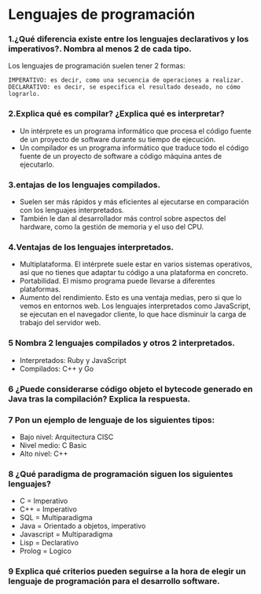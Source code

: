 # Lenguajes de programación
 ### 1.¿Qué diferencia existe entre los lenguajes declarativos y los imperativos?. Nombra al menos 2 de cada tipo.
Los lenguajes de programación suelen tener 2 formas:

    IMPERATIVO: es decir, como una secuencia de operaciones a realizar.
    DECLARATIVO: es decir, se especifica el resultado deseado, no cómo lograrlo.


 ### 2.Explica qué es compilar? ¿Explica qué es interpretar?
- Un intérprete es un programa informático que procesa el código fuente de un proyecto de software durante su tiempo de ejecución.
- Un compilador es un programa informático que traduce todo el código fuente de un proyecto de software a código máquina antes de ejecutarlo. 


 ### 3.entajas de los lenguajes compilados.
 - Suelen ser más rápidos y más eficientes al ejecutarse en comparación con los lenguajes interpretados. 
 - También le dan al desarrollador más control sobre aspectos del hardware, como la gestión de memoria y el uso del CPU.


 ### 4.Ventajas de los lenguajes interpretados.
 - Multiplataforma. El intérprete suele estar en varios sistemas operativos, así que no tienes que adaptar tu código a una plataforma en concreto.
 - Portabilidad. El mismo programa puede llevarse a diferentes plataformas.
 - Aumento del rendimiento. Esto es una ventaja medias, pero si que lo vemos en entornos web. Los lenguajes interpretados como JavaScript, se ejecutan en el navegador cliente, lo que hace disminuir la carga de trabajo del servidor web.
 
 
 ### 5 Nombra 2 lenguajes compilados y otros 2 interpretados.
- Interpretados: Ruby y JavaScript
- Compilados: C++ y Go

 ### 6 ¿Puede considerarse código objeto el bytecode generado en Java tras la compilación? Explica la respuesta.

 ### 7 Pon un ejemplo de lenguaje de los siguientes tipos:

 - Bajo nivel: Arquitectura CISC
 - Nivel medio: C Basic
 - Alto nivel: C++

 ### 8 ¿Qué paradigma de programación siguen los siguientes lenguajes?

 - C = Imperativo
 - C++ = Imperativo
 - SQL = Multiparadigma
 - Java = Orientado a objetos, imperativo
 - Javascript = Multiparadigma
 - Lisp = Declarativo
 - Prolog = Logico


 ### 9 Explica qué criterios pueden seguirse a la hora de elegir un lenguaje de programación para el desarrollo software.
